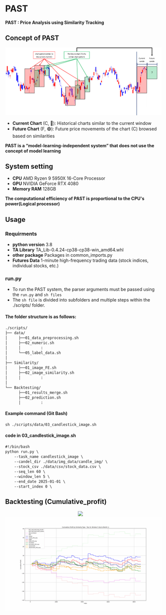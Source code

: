 # PAST
**PAST : Price Analysis using Similarity Tracking**

## Concept of PAST
![Framework](./assets/concept_fig.png)
- **Current Chart** (C, 🔴): Historical charts similar to the current window
- **Future Chart** (F, 🟢): Future price movements of the chart (C) browsed based on similarities

**PAST is a “model-learning-independent system” that does not use the concept of model learning**

## System setting
- **CPU** AMD Ryzen 9 5950X 16-Core Processor
- **GPU** NVIDIA GeForce RTX 4080
- **Memory RAM** 128GB

**The computational efficiency of PAST is proportional to the CPU's power(Logical processor)**

## Usage
### Requirments
- **python version** 3.8 
- **TA Library** TA_Lib-0.4.24-cp38-cp38-win_amd64.whl
- **other package** Packages in common_imports.py
- **Futures Data** 1-minute high-frequency trading data (stock indices, individual stocks, etc.)

### run.py
- To run the PAST system, the parser arguments must be passed using the `run.py` and `sh files`
- The `sh file` is divided into subfolders and multiple steps within the ./scripts/ folder.

#### The folder structure is as follows:
```
./scripts/
├── data/
│     ├──01_data_preprocessing.sh
│     ├──02_numeric.sh
│     │         :
│     └──05_label_data.sh
│
├── Similarity/
│     ├──01_image_FE.sh
│     ├──02_image_similarity.sh
│     │         :
│
└── Backtesting/
      ├──01_results_merge.sh
      ├──02_prediction.sh
      │         :
```
#### Example command (Git Bash)
```
sh ./scripts/data/03_candlestick_image.sh
```
#### code in 03_candlestick_image.sh
```
#!/bin/bash
python run.py \
    --task_name candlestick_image \
    --candel_dir ./data/img_data/candle_img/ \
    --stock_csv ./data/csv/stock_data.csv \
    --seq_len 60 \
    --window_len 5 \
    --end_date 2025-01-01 \
    --start_index 0 \
```

## Backtesting (Cumulative_profit)
<div align="center">
    <span style="display: inline-block; margin-right: 20px;">
        <img src="./assets/final_output.gif" />
    </span>
    <span style="display: inline-block;">
        <img src="./assets/cum_result_sample.gif" />
    </span>
</div>

